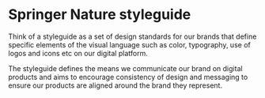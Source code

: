 # Springer Nature styleguide

Think of a styleguide as a set of design standards for our brands that define specific elements of the visual language such as color, typography, use of logos and icons etc on our digital platform.

The styleguide defines the means we communicate our brand on digital products and aims to encourage consistency of design and messaging to ensure our products are aligned around the brand they represent.
